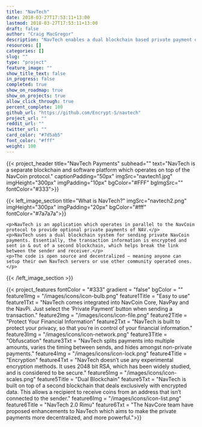 ```yaml
---
title: "NavTech"
date: 2018-03-27T17:53:11+13:00
lastmod: 2018-03-27T17:53:11+13:00
draft: false
author: "Craig MacGregor"
description: "NavTech enables a dual blockchain based private payment option that operates in parallel to the NavCoin blockchain."
resources: []
categories: []
slug: ""
type: "project"
feature_image: ""
show_title_text: false
in_progress: false
completed: true
show_on_roadmap: true
show_on_projects: true
allow_click_through: true
percent_complete: 100
github_url: "https://github.com/Encrypt-S/navtech"
project_url: ""
reddit_url: ""
twitter_url: ""
card_color: "#7d5ab5"
font_color: "#fff"
weight: 100
---
```


{{< project_header
    title="NavTech Payments"
    subhead=""
    text="NavTech is a separate blockchain and software platform which operates on top of the NavCoin protocol."
    captionPadding="50px"
    imgSrc="navtech1.jpg"
    imgHeight="300px"
    imgPadding="10px"
    bgColor="#FFF"
    bgImgSrc=""
    fontColor="#333">}}

{{< left_image_section
    title="What is NavTech?"
    imgSrc="navtech2.png"
    imgHeight="300px"
    imgPadding="20px"
    bgColor="#fff"
    fontColor="#7a7a7a">}}

    <p>NavTech is an application which operates in parallel to the NavCoin protocol to provide optional private payments of NAV.</p>
    <p>NavTech uses a dual blockchain system for sending private NavCoin payments. Essentially, the transaction information is encrypted and sent in & out of a second blockchain, which helps break the link between the sender and receiver.</p>
    <p>The code is open source and decentralized – meaning anyone can setup their own NavTech servers or use other community operated ones.</p>
{{< /left_image_section >}}

{{< project_features
    fontColor = "#333"
    gradient = "false"
    bgColor = ""
    feature1Img = "/images/icons/icon-bulb.png"
    feature1Title = "Easy to use"
    feature1Txt = "NavTech comes integrated into NavCoin Core, NavPay and the NavPi. Just select the ‘Private Payment’ button when sending a transaction."
    feature2Img = "/images/icons/icon-file.png"
    feature2Title = "Protect Your Financial Information"
    feature2Txt = "NavTech is built to protect your privacy, so that you’re in control of your financial information."
    feature3Img = "/images/icons/icon-network.png"
    feature3Title = "Obfuscation"
    feature3Txt = "NavTech splits payments into multiple amounts, varies the timing between sends, and hides amongst non-private payments."
    feature4Img = "/images/icons/icon-lock.png"
    feature4Title = "Encryption"
    feature4Txt = "NavTech doesn’t use any experimental encryption methods. It uses 2048 bit RSA, which has been widely studied, and is considered to be secure."
    feature5Img = "/images/icons/icon-scales.png"
    feature5Title = "Dual Blockchain"
    feature5Txt = "NavTech is built on top of a second blockchain that deals exclusively with encrypted data. This allows a recipient to receive coins from an address that isn’t connected to the sender."
    feature6Img = "/images/icons/icon-list.png"
    feature6Title = "NavTech 2.0 Rimu"
    feature6Txt = "The NavCore team have proposed enhancements to NavTech which aims to make the private payments more decentralized, and more powerful.">}}
